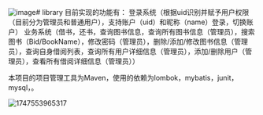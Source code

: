 ![image](https://github.com/user-attachments/assets/8a120328-8fdd-4d93-8745-367b4ed3b1d8)# library
目前实现的功能有：
登录系统（根据uid识别并赋予用户权限（目前分为管理员和普通用户），支持账户（uid）和昵称（name）登录，切换账户）
业务系统（借书，还书，查询图书信息，查询所有图书信息（管理员），搜索图书（Bid/BookName），修改密码（管理员），删除/添加/修改图书信息（管理员），查询自身借阅列表，查询所有用户详细信息（管理员），添加/删除用户（管理员），查看所有借阅详细信息（管理员））

本项目的项目管理工具为Maven，使用的依赖为lombok，mybatis，junit，mysql，。


![1747553965317](https://github.com/user-attachments/assets/35889bc1-28ca-458e-9603-ee5a8d084f95)
